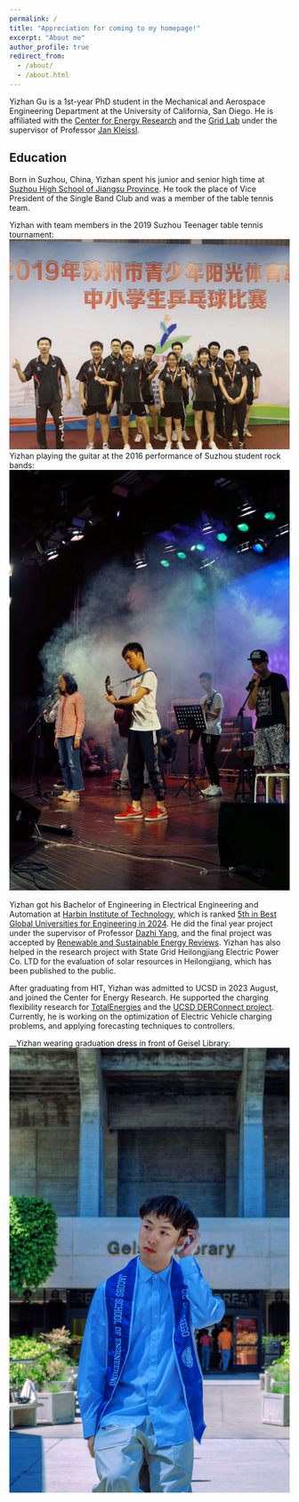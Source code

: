 ```yaml
---
permalink: /
title: "Appreciation for coming to my homepage!"
excerpt: "About me"
author_profile: true
redirect_from: 
  - /about/
  - /about.html
---
```

Yizhan Gu is a 1st-year PhD student in the Mechanical and Aerospace Engineering Department at the University of California, San Diego. He is affiliated with the [Center for Energy Research](https://cer.ucsd.edu) and the [Grid Lab](http://gridlab.ucsd.edu) under the supervisor of Professor [Jan Kleissl](http://maeresearch.ucsd.edu/kleissl/).


Education
------
Born in Suzhou, China, Yizhan spent his junior and senior high time at [Suzhou High School of Jiangsu Province](https://www.szzx1000.cn). He took the place of Vice President of the Single Band Club and was a member of the table tennis team. 

Yizhan with team members in the 2019 Suzhou Teenager table tennis tournament: 
![Yizhan with team members in the 2019 Suzhou teenager table tennis tournament](/images/tabletennis.png)
Yizhan playing the guitar at the 2016 performance of Suzhou student rock bands: 
![Yizhan playing the guitar at the 2016 performance of Suzhou student rock bands](/images/singlebed.png)

Yizhan got his Bachelor of Engineering in Electrical Engineering and Automation at [Harbin Institute of Technology](http://en.hit.edu.cn), which is ranked [5th in Best Global Universities for Engineering in 2024](https://www.usnews.com/education/best-global-universities/engineering). He did the final year project under the supervisor of Professor [Dazhi Yang](http://homepage.hit.edu.cn/dyang), and the final project was accepted by [Renewable and Sustainable Energy Reviews](https://www.sciencedirect.com/journal/renewable-and-sustainable-energy-reviews). Yizhan has also helped in the research project with State Grid Heilongjiang Electric Power Co. LTD for the evaluation of solar resources in Heilongjiang, which has been published to the public.

After graduating from HIT, Yizhan was admitted to UCSD in 2023 August, and joined the Center for Energy Research. He supported the charging flexibility research for [TotalEnergies](https://totalenergies.com) and the [UCSD DERConnect project](https://sites.google.com/ucsd.edu/derconnect/home). Currently, he is working on the optimization of Electric Vehicle charging problems, and applying forecasting techniques to controllers.

__Yizhan wearing graduation dress in front of Geisel Library:
![Yizhan wearing graduation dress in front of Geisel Library](/images/graduationdress.png)





